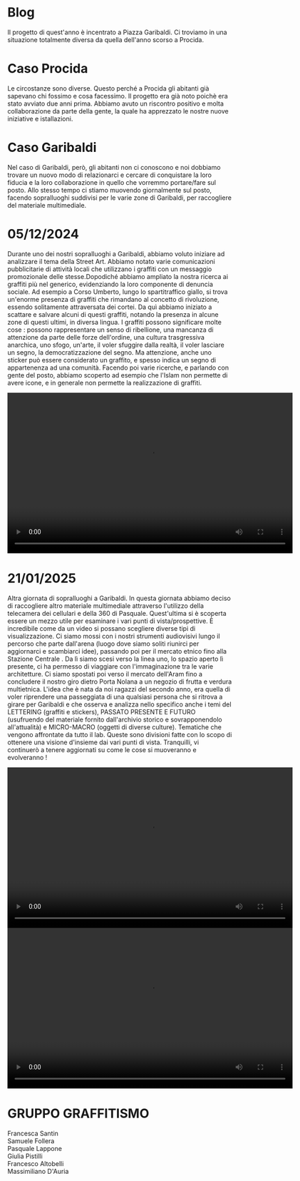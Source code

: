 # Blog
Il progetto di quest'anno è incentrato a Piazza Garibaldi. Ci troviamo in una situazione totalmente diversa da quella dell'anno scorso a Procida.

# Caso Procida
Le circostanze sono diverse. Questo perché a Procida gli abitanti già sapevano chi fossimo e cosa facessimo. Il progetto era già noto poichè era stato avviato due anni prima. Abbiamo avuto un riscontro positivo e molta collaborazione da parte della gente, la quale ha apprezzato le nostre nuove iniziative e istallazioni.

# Caso Garibaldi
Nel caso di Garibaldi, però, gli abitanti non ci conoscono e noi dobbiamo trovare un nuovo modo di relazionarci e cercare di conquistare la loro fiducia e la loro collaborazione in quello che vorremmo portare/fare sul posto.
Allo stesso tempo ci stiamo muovendo giornalmente sul posto, facendo sopralluoghi suddivisi per le varie zone di Garibaldi, per raccogliere del materiale multimediale.
# 05/12/2024
Durante uno dei nostri sopralluoghi a Garibaldi, abbiamo voluto iniziare ad analizzare il tema della Street Art. Abbiamo notato varie comunicazioni pubblicitarie di attività locali che utilizzano i graffiti con un messaggio promozionale delle stesse.Dopodiché abbiamo ampliato la nostra ricerca ai graffiti più nel generico, evidenziando la loro componente di denuncia sociale. Ad esempio a Corso Umberto, lungo lo spartitraffico giallo, si trova un'enorme presenza di graffiti che rimandano al concetto di rivoluzione, essendo solitamente attraversata dei cortei. Da quì abbiamo iniziato a scattare e salvare alcuni di questi graffiti, notando la presenza in alcune zone di questi ultimi, in diversa lingua. 
I graffiti possono significare molte cose : possono rappresentare un senso di ribellione, una mancanza di attenzione da parte delle forze dell'ordine, una cultura trasgressiva anarchica, uno sfogo, un'arte, il voler sfuggire dalla realtà, il voler lasciare un segno, la democratizzazione del segno. Ma attenzione, anche uno sticker può essere considerato un graffito, e spesso indica un segno di appartenenza ad una comunità. Facendo poi varie ricerche, e parlando con gente del posto, abbiamo scoperto ad esempio che l'Islam non permette di avere icone, e in generale non permette la realizzazione di graffiti.

<video width="640" height="360" controls>
  <source src="graffiti.mp4" type="video/mp4">
</video>

# 21/01/2025
Altra giornata di sopralluoghi a Garibaldi. In questa giornata abbiamo deciso di raccogliere altro materiale multimediale attraverso l'utilizzo della telecamera dei cellulari e della 360 di Pasquale. Quest'ultima si è scoperta essere un mezzo utile per esaminare i vari punti di vista/prospettive. È incredibile come da un video si possano scegliere diverse tipi di visualizzazione. 
Ci siamo mossi con i nostri strumenti audiovisivi lungo il percorso che parte dall'arena (luogo dove siamo soliti riunirci per aggiornarci e scambiarci idee), passando poi per il mercato etnico fino alla Stazione Centrale . Da lì siamo scesi verso la linea uno, lo spazio aperto lì presente, ci ha permesso di viaggiare con l'immaginazione tra le varie architetture. Ci siamo spostati poi verso il mercato dell'Aram fino a concludere il nostro giro dietro Porta Nolana a un negozio di frutta e verdura multietnica. 
L'idea che è nata da noi ragazzi del secondo anno, era quella di voler riprendere una passeggiata di una qualsiasi persona che si ritrova a girare per Garibaldi e che osserva e analizza nello specifico anche i temi del LETTERING (graffiti e stickers), PASSATO PRESENTE E FUTURO (usufruendo del materiale fornito dall'archivio storico e sovrapponendolo all'attualità) e MICRO-MACRO (oggetti di diverse culture). Tematiche che vengono affrontate da tutto il lab. 
Queste sono divisioni fatte con lo scopo di ottenere una visione d'insieme dai vari punti di vista.
Tranquilli, vi continuerò a tenere aggiornati su come le cose si muoveranno e evolveranno !

<video width="640" height="360" controls>
  <source src="video360.mp4" type="video/mp4">
</video>
<video width="640" height="360" controls>
  <source src="signore della frutta.mp4" type="video/mp4">
</video>

# GRUPPO GRAFFITISMO  
  
Francesca Santin  
Samuele Follera  
Pasquale Lappone  
Giulia Pistilli  
Francesco Altobelli  
Massimiliano D'Auria  
